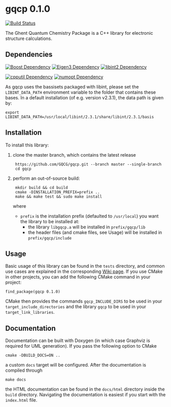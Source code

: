 # gqcp 0.1.0
[![Build Status](https://travis-ci.org/GQCG/gqcp.svg?branch=master)](https://travis-ci.org/GQCG/gqcp)

The Ghent Quantum Chemistry Package is a C++ library for electronic structure calculations.


## Dependencies

[![Boost Dependency](https://img.shields.io/badge/Boost-1.65.1+-000000.svg)](http://www.boost.org)
[![Eigen3 Dependency](https://img.shields.io/badge/Eigen-3.3.4+-000000.svg)](http://eigen.tuxfamily.org/index.php?title=Main_Page)
[![libint2 Dependency](https://img.shields.io/badge/libint-2.3.1+-000000.svg)](https://github.com/evaleev/libint)

[![cpputil Dependency](https://img.shields.io/badge/cpputil-1.5.0+-blue.svg)](https://github.com/GQCG/cpputil)
[![numopt Dependency](https://img.shields.io/badge/numopt-1.5.0+-blue.svg)](https://github.com/GQCG/numopt)

As gqcp uses the bassisets packaged with libint, please set the `LIBINT_DATA_PATH` environment variable to the folder that contains these bases. In a default installation (of e.g. version v2.3.1), the data path is given by:

    export LIBINT_DATA_PATH=/usr/local/libint/2.3.1/share/libint/2.3.1/basis


## Installation
To install this library:
1. clone the master branch, which contains the latest release

        https://github.com/GQCG/gqcp.git --branch master --single-branch
        cd gqcp

2. perform an out-of-source build:

        mkdir build && cd build
        cmake -DINSTALLATION_PREFIX=prefix ..
        make && make test && sudo make install

    where
    * `prefix` is the installation prefix (defaulted to `/usr/local`) you want the library to be installed at:
        * the library `libgqcp.a` will be installed in `prefix/gqcp/lib`
        * the header files (and cmake files, see Usage) will be installed in `prefix/gqcp/include`


## Usage
Basic usage of this library can be found in the `tests` directory, and common use cases are explained in the corresponding [Wiki page](https://github.com/GQCG/gqcp/wiki/Common-use-cases). If you use CMake in other projects, you can add the following CMake command in your project:

    find_package(gqcp 0.1.0)

CMake then provides the commands `gqcp_INCLUDE_DIRS` to be used in your `target_include_directories` and the library `gqcp` to be used in your `target_link_libraries`.


## Documentation
Documentation can be built with Doxygen (in which case Graphviz is required for UML generation). If you pass the following option to CMake

    cmake -DBUILD_DOCS=ON ..

a custom `docs` target will be configured. After the documentation is compiled through

    make docs

the HTML documentation can be found in the `docs/html` directory inside the `build` directory. Navigating the documentation is easiest if you start with the `index.html` file.
